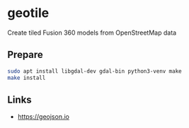 # geotile

Create tiled Fusion 360 models from OpenStreetMap data

## Prepare

```sh
sudo apt install libgdal-dev gdal-bin python3-venv make
make install
```

## Links

* https://geojson.io
